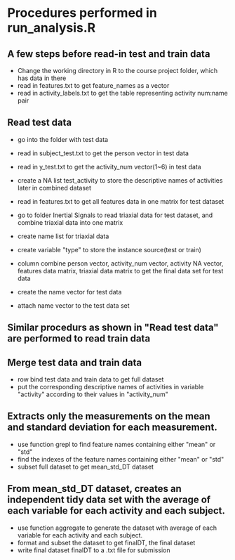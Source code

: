 # Procedures performed in run_analysis.R

## A few steps before read-in test and train data
* Change the working directory in R to the course project folder, which has data in there
* read in features.txt to get feature_names as a vector
* read in activity_labels.txt to get the table representing activity num:name pair
 
## Read test data
* go into the folder with test data
* read in subject_test.txt to get the person vector in test data
* read in y_test.txt to get the activity_num vector(1~6) in test data
* create a NA list test_activity to store the descriptive names of activities later in combined dataset

* read in features.txt to get all features data in one matrix for test dataset

* go to folder Inertial Signals to read triaxial data for test dataset, and combine triaxial data into one matrix
* create name list for triaxial data

* create variable "type" to store the instance source(test or train)
* column combine person vector, activity_num vector, activity NA vector, features data matrix, triaxial data matrix to get the final data set for test data
* create the name vector for test data
* attach name vector to the test data set
 
## Similar procedurs as shown in "Read test data" are performed to read train data

## Merge test data and train data
* row bind test data and train data to get full dataset
* put the corresponding descriptive names of activities in variable "activity" according to their values in "activity_num"

## Extracts only the measurements on the mean and standard deviation for each measurement.
* use function grepl to find feature names containing either "mean" or "std"
* find the indexes of the feature names containing either "mean" or "std"
* subset full dataset to get mean_std_DT dataset

## From mean_std_DT dataset, creates an independent tidy data set with the average of each variable for each activity and each subject.
* use function aggregate to generate the dataset with average of each variable for each activity and each subject.
* format and subset the dataset to get finalDT, the final dataset
* write final dataset finalDT to a .txt file for submission



